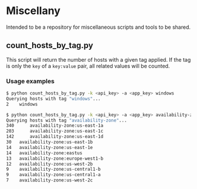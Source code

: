 # Miscellany
Intended to be a repository for miscellaneous scripts and tools to be shared.

## count_hosts_by_tag.py

This script will return the number of hosts with a given tag applied. If the tag
is only the `key` of a `key:value` pair, all related values will be counted.

### Usage examples

```bash
$ python count_hosts_by_tag.py -k <api_key> -a <app_key> windows
Querying hosts with tag "windows"...
2 	 windows
```

```bash
$ python count_hosts_by_tag.py -k <api_key> -a <app_key> availability-zone
Querying hosts with tag "availability-zone"...
340 	 availability-zone:us-east-1a
203 	 availability-zone:us-east-1c
142 	 availability-zone:us-east-1d
30 	 availability-zone:us-east-1b
14 	 availability-zone:us-east-1e
14 	 availability-zone:eastus
13 	 availability-zone:europe-west1-b
12 	 availability-zone:us-west-2b
9 	 availability-zone:us-central1-b
9 	 availability-zone:us-central1-a
7 	 availability-zone:us-west-2c
```